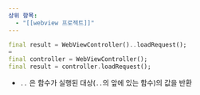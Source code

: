```yaml
---
상위 항목:
  - "[[webview 프로젝트]]"
---
```

```Dart
final result = WebViewController()..loadRequest();
=
final controller = WebViewController();
final result = controller.loadRequest();
```

- `..` 은 함수가 실행된 대상(`..`의 앞에 있는 함수)의 값을 반환